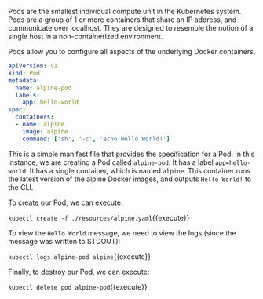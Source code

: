 Pods are the smallest individual compute unit in the Kubernetes system. Pods are a group of 1 or more containers that share an IP address, and communicate over localhost. They are designed to resemble the notion of a single host in a non-containerized environment.

Pods allow you to configure all aspects of the underlying Docker containers.

```yaml
apiVersion: v1
kind: Pod
metadata:
  name: alpine-pod
  labels:
    app: hello-world
spec:
  containers:
  - name: alpine
    image: alpine
    command: ['sh', '-c', 'echo Hello World!']
```

This is a simple manifest file that provides the specification for a Pod. In this instance, we are creating a Pod called `alpine-pod`. It has a label `app=hello-world`. It has a single container, which is named `alpine`. This container runs the latest version of the alpine Docker images, and outputs `Hello World!` to the CLI.

To create our Pod, we can execute:

`kubectl create -f ./resources/alpine.yaml`{{execute}}

To view the `Hello World` message, we need to view the logs (since the message was written to STDOUT):

`kubectl logs alpine-pod alpine`{{execute}}

Finally, to destroy our Pod, we can execute:

`kubectl delete pod alpine-pod`{{execute}}
